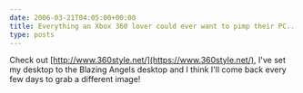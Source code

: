 ```yaml
---
date: 2006-03-21T04:05:00+00:00
title: Everything an Xbox 360 lover could ever want to pimp their PC...
type: posts
---
```

Check out [http://www.360style.net/](https://www.360style.net/), I've set my desktop to the Blazing Angels desktop and I think I'll come back every few days to grab a different image!
